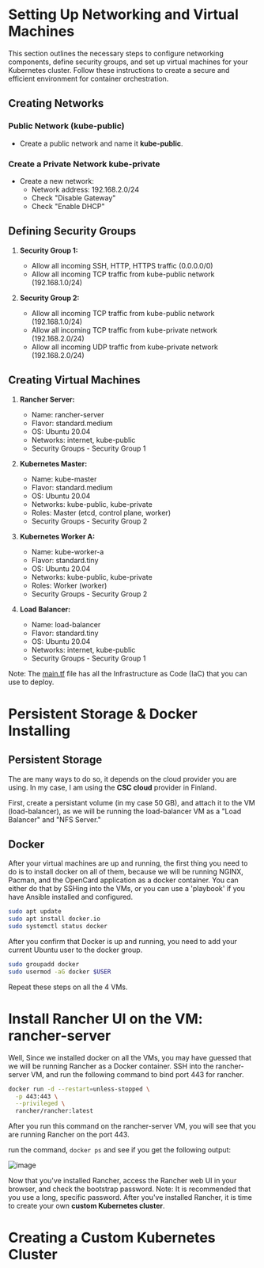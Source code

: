 # Setting Up Networking and Virtual Machines

This section outlines the necessary steps to configure networking components, define security groups, and set up virtual machines for your Kubernetes cluster. Follow these instructions to create a secure and efficient environment for container orchestration.

## Creating Networks

### Public Network (kube-public)

- Create a public network and name it **kube-public**.

### Create a Private Network **kube-private**

- Create a new network:
  - Network address: 192.168.2.0/24
  - Check "Disable Gateway"
  - Check "Enable DHCP"


## Defining Security Groups

1. **Security Group 1:**
   - Allow all incoming SSH, HTTP, HTTPS traffic (0.0.0.0/0)
   - Allow all incoming TCP traffic from kube-public network (192.168.1.0/24)

2. **Security Group 2:**
   - Allow all incoming TCP traffic from kube-public network (192.168.1.0/24)
   - Allow all incoming TCP traffic from kube-private network (192.168.2.0/24)
   - Allow all incoming UDP traffic from kube-private network (192.168.2.0/24)


## Creating Virtual Machines

1. **Rancher Server:**
   - Name: rancher-server
   - Flavor: standard.medium
   - OS: Ubuntu 20.04
   - Networks: internet, kube-public
   - Security Groups - Security Group 1

2. **Kubernetes Master:**
   - Name: kube-master
   - Flavor: standard.medium
   - OS: Ubuntu 20.04
   - Networks: kube-public, kube-private
   - Roles: Master (etcd, control plane, worker)
   - Security Groups - Security Group 2

3. **Kubernetes Worker A:**
   - Name: kube-worker-a
   - Flavor: standard.tiny
   - OS: Ubuntu 20.04
   - Networks: kube-public, kube-private
   - Roles: Worker (worker)
   - Security Groups - Security Group 2

4. **Load Balancer:**
   - Name: load-balancer
   - Flavor: standard.tiny
   - OS: Ubuntu 20.04
   - Networks: internet, kube-public
   - Security Groups - Security Group 1

Note: The [main.tf](https://github.com/samishafique786/container-orch-w-k8s/blob/main/terraform/main.tf) file has all the Infrastructure as Code (IaC) that you can use to deploy.

# Persistent Storage & Docker Installing 

## Persistent Storage 

The are many ways to do so, it depends on the cloud provider you are using. In my case, I am using the **CSC cloud** provider in Finland. 

First, create a persistant volume (in my case 50 GB), and attach it to the VM (load-balancer), as we will be running the load-balancer VM as a "Load Balancer" and "NFS Server."



## Docker

After your virtual machines are up and running, the first thing you need to do is to install docker on all of them, because we will be running NGINX, Pacman, and the OpenCard application as a docker container. You can either do that by SSHing into the VMs, or you can use a 'playbook' if you have Ansible installed and configured.

```bash
sudo apt update
sudo apt install docker.io
sudo systemctl status docker
```
After you confirm that Docker is up and running, you need to add your current Ubuntu user to the docker group.

```bash
sudo groupadd docker
sudo usermod -aG docker $USER
```

Repeat these steps on all the 4 VMs.

# Install Rancher UI on the VM: rancher-server

Well, Since we installed docker on all the VMs, you may have guessed that we will be running Rancher as a Docker container. SSH into the rancher-server VM, and run the following command to bind port 443 for rancher.

```bash
docker run -d --restart=unless-stopped \
  -p 443:443 \
  --privileged \
  rancher/rancher:latest
```

After you run this command on the rancher-server VM, you will see that you are running Rancher on the port 443.

run the command, ``` docker ps ``` and see if you get the following output:

![image](https://github.com/samishafique786/container-orch-w-k8s/assets/108603607/37e72aa1-dbc6-4061-8a5d-542d982eb3a6)

Now that you've installed Rancher, access the Rancher web UI in your browser, and check the bootstrap password. Note: It is recommended that you use a long, specific password. After you've installed Rancher, it is time to create your own **custom Kubernetes cluster**.

# Creating a Custom Kubernetes Cluster

